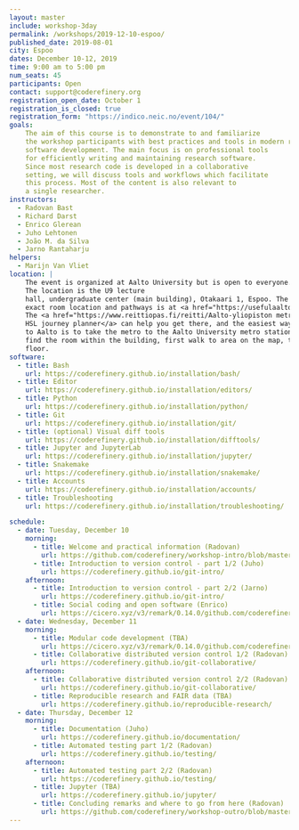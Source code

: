 ```yaml
---
layout: master
include: workshop-3day
permalink: /workshops/2019-12-10-espoo/
published_date: 2019-08-01
city: Espoo
dates: December 10-12, 2019
time: 9:00 am to 5:00 pm
num_seats: 45
participants: Open
contact: support@coderefinery.org
registration_open_date: October 1
registration_is_closed: true
registration_form: "https://indico.neic.no/event/104/"
goals:
    The aim of this course is to demonstrate to and familiarize
    the workshop participants with best practices and tools in modern research
    software development. The main focus is on professional tools
    for efficiently writing and maintaining research software.
    Since most research code is developed in a collaborative
    setting, we will discuss tools and workflows which facilitate
    this process. Most of the content is also relevant to
    a single researcher.
instructors:
  - Radovan Bast
  - Richard Darst
  - Enrico Glerean
  - Juho Lehtonen
  - João M. da Silva 
  - Jarno Rantaharju
helpers:
  - Marijn Van Vliet
location: |
    The event is organized at Aalto University but is open to everyone.
    The location is the U9 lecture
    hall, undergraduate center (main building), Otakaari 1, Espoo. The
    exact room location and pathways is at <a href="https://usefulaaltomap.fi/#!/select/main-U271">UsefulAaltoMap</a>.
    The <a href="https://www.reittiopas.fi/reitti/Aalto-yliopiston metroasema%2C Espoo%3A%3A60.1846%2C24.82554/Aalto%20undergraduate%20center,%20U271:%20U9%3A%3A60.187119%2C24.82928">
    HSL journey planner</a> can help you get there, and the easiest way to get
    to Aalto is to take the metro to the Aalto University metro station. To
    find the room within the building, first walk to area on the map, then then up to the second
    floor.
software:
  - title: Bash
    url: https://coderefinery.github.io/installation/bash/
  - title: Editor
    url: https://coderefinery.github.io/installation/editors/
  - title: Python
    url: https://coderefinery.github.io/installation/python/
  - title: Git
    url: https://coderefinery.github.io/installation/git/
  - title: (optional) Visual diff tools
    url: https://coderefinery.github.io/installation/difftools/
  - title: Jupyter and JupyterLab
    url: https://coderefinery.github.io/installation/jupyter/
  - title: Snakemake
    url: https://coderefinery.github.io/installation/snakemake/
  - title: Accounts
    url: https://coderefinery.github.io/installation/accounts/
  - title: Troubleshooting
    url: https://coderefinery.github.io/installation/troubleshooting/

schedule:
  - date: Tuesday, December 10
    morning:
      - title: Welcome and practical information (Radovan)
        url: https://github.com/coderefinery/workshop-intro/blob/master/README.md
      - title: Introduction to version control - part 1/2 (Juho)
        url: https://coderefinery.github.io/git-intro/
    afternoon:
      - title: Introduction to version control - part 2/2 (Jarno)
        url: https://coderefinery.github.io/git-intro/
      - title: Social coding and open software (Enrico)
        url: https://cicero.xyz/v3/remark/0.14.0/github.com/coderefinery/social-coding/master/talk.md
  - date: Wednesday, December 11
    morning:
      - title: Modular code development (TBA)
        url: https://cicero.xyz/v3/remark/0.14.0/github.com/coderefinery/modular-code-development/master/talk.md
      - title: Collaborative distributed version control 1/2 (Radovan)
        url: https://coderefinery.github.io/git-collaborative/
    afternoon:
      - title: Collaborative distributed version control 2/2 (Radovan)
        url: https://coderefinery.github.io/git-collaborative/
      - title: Reproducible research and FAIR data (TBA)
        url: https://coderefinery.github.io/reproducible-research/
  - date: Thursday, December 12
    morning:
      - title: Documentation (Juho)
        url: https://coderefinery.github.io/documentation/
      - title: Automated testing part 1/2 (Radovan)
        url: https://coderefinery.github.io/testing/
    afternoon:
      - title: Automated testing part 2/2 (Radovan)
        url: https://coderefinery.github.io/testing/
      - title: Jupyter (TBA)
        url: https://coderefinery.github.io/jupyter/
      - title: Concluding remarks and where to go from here (Radovan)
        url: https://github.com/coderefinery/workshop-outro/blob/master/README.md
---
```

